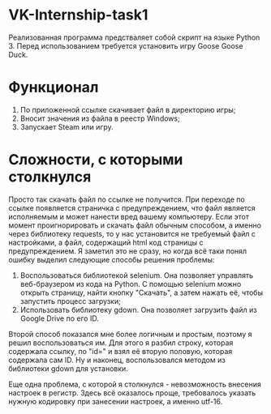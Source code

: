 # VK-Internship-task1

Реализованная программа предстваляет собой скрипт на языке Python 3. Перед использованием требуется установить игру Goose Goose Duck.

# Функционал

1) По приложенной ссылке скачивает файл в директорию игры;
2) Вносит значения из файла в реестр Windows;
3) Запускает Steam или игру.

# Сложности, с которыми столкнулся

Просто так скачать файл по ссылке не получится. При переходе по ссылке появляется страничка с предупреждением, что файл является исполняемым и может нанести вред вашему компьютеру. Если этот момент проигнорировать и скачать файл обычным способом, а именно через библиотеку requests, то у нас установится не требуемый файл с настройками, а файл, содержащий html код страницы с предупреждением.
Я заметил это не сразу, но когда всё таки понял ошибку выделил следующие способы решения проблемы:
1) Воспользоваться библиотекой selenium. Она позволяет управлять веб-браузером из кода на Python. С помощью selenium можно открыть страницу, найти кнопку "Скачать", а затем нажать её, чтобы запустить процесс загрузки;
2) Использовать библиотеку gdown. Она позволяет загрузить файл из Google Drive по его ID.

Второй способ показался мне более логичным и простым, поэтому я решил воспользоваться им. Для этого я разбил строку, которая содержала ссылку, по "id=" и взял её вторую половую, которая содержала сам ID. Ну и наконец, воспользовался методом из библиотеки gdown для установки.

Еще одна проблема, с которой я столкнулся - невозможность внесения настроек в регистр. Здесь всё оказалось проще, требовалось указать нужную кодировку при занесении настроек, а именно utf-16.

